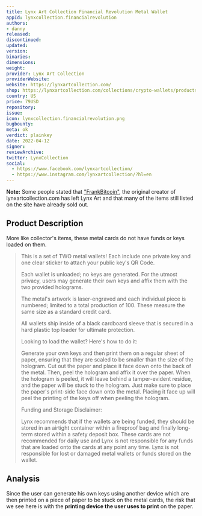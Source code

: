 ```yaml
---
title: Lynx Art Collection Financial Revolution Metal Wallet
appId: lynxcollection.financialrevolution
authors:
- danny
released: 
discontinued: 
updated: 
version: 
binaries: 
dimensions:
weight: 
provider: Lynx Art Collection
providerWebsite: 
website: https://lynxartcollection.com/
shop: https://lynxartcollection.com/collections/crypto-wallets/products/financial-revolution-1-5-btc-bitcoin-metal-wallet-series-set-of-2-limited-to-100
country: US
price: 79USD
repository: 
issue: 
icon: lynxcollection.financialrevolution.png
bugbounty: 
meta: ok
verdict: plainkey
date: 2022-04-12
signer: 
reviewArchive: 
twitter: LynxCollection
social:
  - https://www.facebook.com/lynxartcollection/
  - https://www.instagram.com/lynxartcollection/?hl=en
---
```


**Note:** Some people stated that ["FrankBitcoin"](https://bitcointalk.org/index.php?topic=5305206.msg55980306#msg55980306), the original creator of lynxartcollection.com has left Lynx Art and that many of the items still listed on the site have already sold out. 

## Product Description 

More like collector's items, these metal cards do not have funds or keys loaded on them. 

> This is a set of TWO metal wallets!  Each include one private key and one clear sticker to attach your public key's QR Code.
>
> Each wallet is unloaded; no keys are generated.  For the utmost privacy, users may generate their own keys and affix them with the two provided holograms.
>
> The metal's artwork is laser-engraved and each individual piece is numbered; limited to a total production of 100.  These measure the same size as a standard credit card.
> 
> All wallets ship inside of a black cardboard sleeve that is secured in a hard plastic top loader for ultimate protection.
>
> Looking to load the wallet?  Here's how to do it:
> 
> Generate your own keys and then print them on a regular sheet of paper, ensuring that they are scaled to be smaller than the size of the hologram. Cut out the paper and place it face down onto the back of the metal. Then, peel the hologram and affix it over the paper. When the hologram is peeled, it will leave behind a tamper-evident residue, and the paper will be stuck to the hologram. Just make sure to place the paper's print-side face down onto the metal. Placing it face up will peel the printing of the keys off when peeling the hologram.
>
> Funding and Storage Disclaimer:
> 
> Lynx recommends that if the wallets are being funded, they should be stored in an airtight container within a fireproof bag and finally long-term stored within a safety deposit box. These cards are not recommended for daily use and Lynx is not responsible for any funds that are loaded onto the cards at any point any time.  Lynx is not responsible for lost or damaged metal wallets or funds stored on the wallet.

## Analysis 

Since the user can generate his own keys using another device which are then printed on a piece of paper to be stuck on the metal cards, the risk that we see here is with the **printing device the user uses to print** on the paper. 